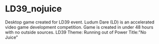 # LD39_nojuice
Desktop game created for LD39 event. 
Ludum Dare (LD) is an accelerated video game development competition.
Game is created in under 48 hours with no outside sources. 
LD39 Theme: Running out of Power 
Title:"No Juice"
